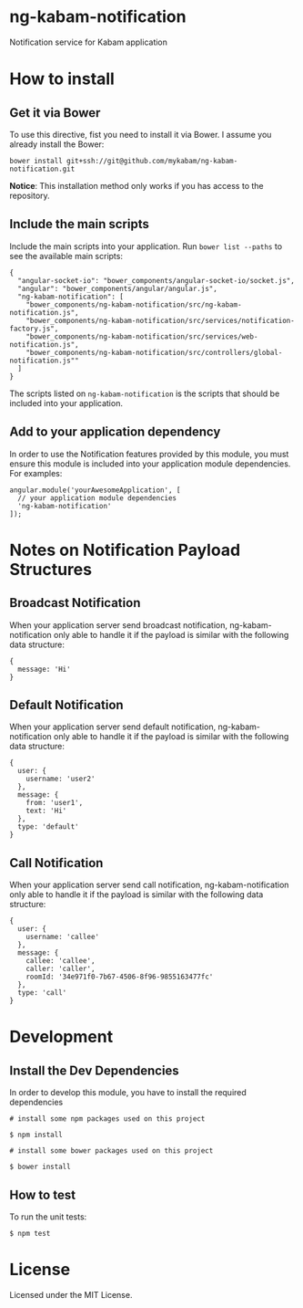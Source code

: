 ng-kabam-notification
=====================

Notification service for Kabam application

# How to install

## Get it via Bower

To use this directive, fist you need to install it via Bower. I assume you already install the Bower:

```
bower install git+ssh://git@github.com/mykabam/ng-kabam-notification.git
```

**Notice**: This installation method only works if you has access to the repository.

## Include the main scripts

Include the main scripts into your application. Run `bower list --paths` to see the available main scripts:

```
{
  "angular-socket-io": "bower_components/angular-socket-io/socket.js",
  "angular": "bower_components/angular/angular.js",
  "ng-kabam-notification": [
    "bower_components/ng-kabam-notification/src/ng-kabam-notification.js",
    "bower_components/ng-kabam-notification/src/services/notification-factory.js",
    "bower_components/ng-kabam-notification/src/services/web-notification.js",
    "bower_components/ng-kabam-notification/src/controllers/global-notification.js""
  ]
}
```

The scripts listed on `ng-kabam-notification` is the scripts that should be included into your application.

## Add to your application dependency

In order to use the Notification features provided by this module, you must ensure this module is included into your application module dependencies. For examples:

```
angular.module('yourAwesomeApplication', [
  // your application module dependencies
  'ng-kabam-notification'
]);
```

# Notes on Notification Payload Structures

## Broadcast Notification

When your application server send broadcast notification,
ng-kabam-notification only able to handle it if the payload is similar with the
following data structure:

```
{
  message: 'Hi'
}
```

## Default Notification

When your application server send default notification,
ng-kabam-notification only able to handle it if the payload is similar with the
following data structure:

```
{
  user: {
    username: 'user2'
  },
  message: {
    from: 'user1',
    text: 'Hi'
  },
  type: 'default'
}
```

## Call Notification

When your application server send call notification,
ng-kabam-notification only able to handle it if the payload is similar with the
following data structure:

```
{
  user: {
    username: 'callee'
  },
  message: {
    callee: 'callee',
    caller: 'caller',
    roomId: '34e971f0-7b67-4506-8f96-9855163477fc'
  },
  type: 'call'
}
```

# Development

## Install the Dev Dependencies

In order to develop this module, you have to install the required dependencies

```
# install some npm packages used on this project

$ npm install

# install some bower packages used on this project

$ bower install
```

## How to test

To run the unit tests:

```
$ npm test
```

# License

Licensed under the MIT License.